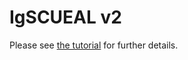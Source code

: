 # IgSCUEAL v2

Please see [the tutorial](https://github.com/antibodyome/igscueal-tutorial) for further details.
